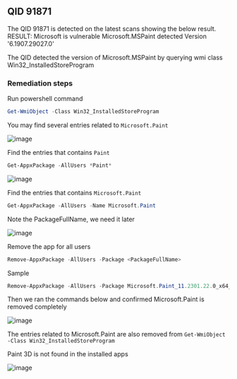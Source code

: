 ## QID 91871

The QID 91871 is detected on the latest scans showing the below result.
RESULT: Microsoft is vulnerable Microsoft.MSPaint detected Version '6.1907.29027.0'

The QID detected the version of Microsoft.MSPaint by querying wmi class Win32_InstalledStoreProgram

### Remediation steps

Run powershell command
```powershell
Get-WmiObject -Class Win32_InstalledStoreProgram
```

You may find several entries related to `Microsoft.Paint`

![image](https://user-images.githubusercontent.com/96930989/229701750-17a5a739-3565-4c7e-9a22-53d2c176ece4.png)


Find the entries that contains `Paint`
```powershell
Get-AppxPackage -AllUsers *Paint* 
```
![image](https://user-images.githubusercontent.com/96930989/229702117-e03634d4-3ba1-4821-b4be-af8f46dfb224.png)


Find the entries that contains `Microsoft.Paint`
```powershell
Get-AppxPackage -AllUsers -Name Microsoft.Paint
```
Note the PackageFullName, we need it later

![image](https://user-images.githubusercontent.com/96930989/229702915-e12f5704-bbf1-4913-9ec8-a687f6bcf6af.png)

Remove the app for all users
```powershell
Remove-AppxPackage -AllUsers -Package <PackageFullName>
```

Sample
```powershell
Remove-AppxPackage -AllUsers -Package Microsoft.Paint_11.2301.22.0_x64__8wekyb3d8bbwe
```

Then we ran the commands below and confirmed Microsoft.Paint is removed completely

![image](https://user-images.githubusercontent.com/96930989/229703379-a17577f0-eca4-4c94-97f9-21e2191d69bf.png)

The entries related to Microsoft.Paint are also removed from `Get-WmiObject -Class Win32_InstalledStoreProgram`

Paint 3D is not found in the installed apps

![image](https://user-images.githubusercontent.com/96930989/229704855-b90334c9-0a90-479d-8533-3ea826c9175c.png)
